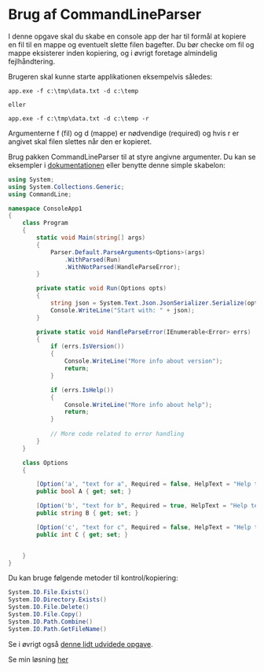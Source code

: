 ﻿# Brug af CommandLineParser

I denne opgave skal du skabe en console app der har til formål at kopiere en fil til en mappe og eventuelt
slette filen bagefter. Du bør checke om fil og mappe eksisterer inden kopiering, og i øvrigt foretage 
almindelig fejlhåndtering.

Brugeren skal kunne starte applikationen eksempelvis således:

```
app.exe -f c:\tmp\data.txt -d c:\temp

eller

app.exe -f c:\tmp\data.txt -d c:\temp -r
```

Argumenterne f (fil) og d (mappe) er nødvendige (required) og hvis r er angivet skal filen slettes når den er kopieret.

Brug pakken CommandLineParser til at styre angivne argumenter. Du kan se eksempler i [dokumentationen](https://github.com/commandlineparser/commandline) eller benytte denne
simple skabelon:

```csharp
using System;
using System.Collections.Generic;
using CommandLine;

namespace ConsoleApp1
{
    class Program
    {
        static void Main(string[] args)
        {
            Parser.Default.ParseArguments<Options>(args)
                .WithParsed(Run)
                .WithNotParsed(HandleParseError);
        }

        private static void Run(Options opts)
        {
            string json = System.Text.Json.JsonSerializer.Serialize(opts);
            Console.WriteLine("Start with: " + json);
        }

        private static void HandleParseError(IEnumerable<Error> errs)
        {
            if (errs.IsVersion())
            {
                Console.WriteLine("More info about version");
                return;
            }

            if (errs.IsHelp())
            {
                Console.WriteLine("More info about help");
                return;
            }
            
            // More code related to error handling
        }
    }

    class Options
    {

        [Option('a', "text for a", Required = false, HelpText = "Help text for a")]
        public bool A { get; set; }

        [Option('b', "text for b", Required = true, HelpText = "Help text for b")]
        public string B { get; set; }

        [Option('c', "text for c", Required = false, HelpText = "Help text for c")]
        public int C { get; set; }


    }
}
```

Du kan bruge følgende metoder til kontrol/kopiering:

```csharp
System.IO.File.Exists()
System.IO.Directory.Exists()
System.IO.File.Delete()
System.IO.File.Copy()
System.IO.Path.Combine()
System.IO.Path.GetFileName()
```

Se i øvrigt også [denne lidt udvidede opgave](https://github.com/devcronberg/undervisning-cs-opgaver/tree/master/ConsoleOpgave-Configuration/Opgave).


Se min løsning [her](https://github.com/devcronberg/undervisning-cs-opgaver/blob/master/ConsoleOpgave-Parser/Program.cs)
